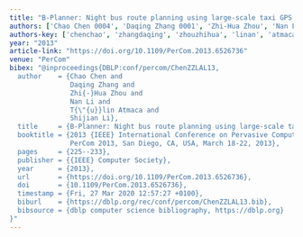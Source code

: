 ```yaml
---
title: "B-Planner: Night bus route planning using large-scale taxi GPS traces"
authors: ['Chao Chen 0004', 'Daqing Zhang 0001', 'Zhi-Hua Zhou', 'Nan Li 0019', 'Tülin Atmaca', 'Shijian Li']
authors-key: ['chenchao', 'zhangdaqing', 'zhouzhihua', 'linan', 'atmacatülin', 'lishijian']
year: "2013"
article-link: "https://doi.org/10.1109/PerCom.2013.6526736"
venue: "PerCom"
bibex: "@inproceedings{DBLP:conf/percom/ChenZZLAL13,
  author    = {Chao Chen and
               Daqing Zhang and
               Zhi{-}Hua Zhou and
               Nan Li and
               T{\"{u}}lin Atmaca and
               Shijian Li},
  title     = {B-Planner: Night bus route planning using large-scale taxi {GPS} traces},
  booktitle = {2013 {IEEE} International Conference on Pervasive Computing and Communications,
               PerCom 2013, San Diego, CA, USA, March 18-22, 2013},
  pages     = {225--233},
  publisher = {{IEEE} Computer Society},
  year      = {2013},
  url       = {https://doi.org/10.1109/PerCom.2013.6526736},
  doi       = {10.1109/PerCom.2013.6526736},
  timestamp = {Fri, 27 Mar 2020 12:57:27 +0100},
  biburl    = {https://dblp.org/rec/conf/percom/ChenZZLAL13.bib},
  bibsource = {dblp computer science bibliography, https://dblp.org}
}"
---
```

